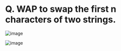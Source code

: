 # Q. WAP to swap the first n characters of two strings.

![image](https://github.com/user-attachments/assets/0c4eec3d-d273-41de-8974-6bc76c417874)

![image](https://github.com/user-attachments/assets/f7537be9-9773-42be-a119-1ac8858b0bae)
